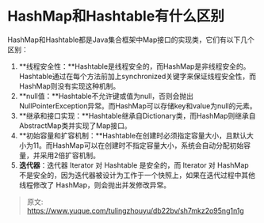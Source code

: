 # HashMap和Hashtable有什么区别

HashMap和Hashtable都是Java集合框架中Map接口的实现类，它们有以下几个区别：

1. **线程安全性：**Hashtable是线程安全的，而HashMap是非线程安全的。Hashtable通过在每个方法前加上synchronized关键字来保证线程安全性，而HashMap则没有实现这种机制。
2. **null值：**Hashtable不允许键或值为null，否则会抛出NullPointerException异常。而HashMap可以存储key和value为null的元素。
3. **继承和接口实现：**Hashtable继承自Dictionary类，而HashMap则继承自AbstractMap类并实现了Map接口。
4. **初始容量和扩容机制：**Hashtable在创建时必须指定容量大小，且默认大小为11。而HashMap可以在创建时不指定容量大小，系统会自动分配初始容量，并采用2倍扩容机制。
5. **迭代器**：迭代器 Iterator 对 Hashtable 是安全的，而 Iterator 对 HashMap 不是安全的，因为迭代器被设计为工作于一个快照上，如果在迭代过程中其他线程修改了 HashMap，则会抛出并发修改异常。


> 原文: <https://www.yuque.com/tulingzhouyu/db22bv/sh7mkz2o95ng1n1g>